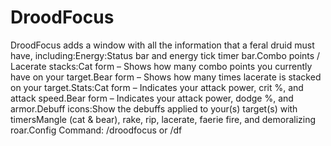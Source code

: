 # DroodFocus

DroodFocus adds a window with all the information that a feral druid must have, including:Energy:Status bar and energy tick timer bar.Combo points / Lacerate stacks:Cat form – Shows how many combo points you currently have on your target.Bear form – Shows how many times lacerate is stacked on your target.Stats:Cat form – Indicates your attack power, crit %, and attack speed.Bear form – Indicates your attack power, dodge %, and armor.Debuff icons:Show the debuffs applied to your(s) target(s) with timersMangle (cat & bear), rake, rip, lacerate, faerie fire, and demoralizing roar.Config Command: /droodfocus or /df
